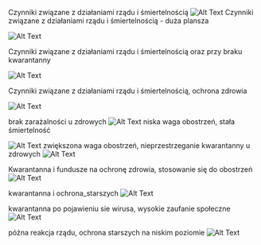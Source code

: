 Czynniki związane z działaniami rządu i śmiertelnością
![Alt Text](data_light/gif/100_50_5-control_control.gif)
Czynniki związane z działaniami rządu i śmiertelnością - duża plansza

![Alt Text](data_light/gif/100_500control.gif)

Czynniki związane z działaniami rządu i śmiertelnością oraz przy braku kwarantanny

![Alt Text](data_light/gif/199_500control.gif)

Czynniki związane z działaniami rządu i śmiertelnością, ochrona zdrowia

![Alt Text](data_light/gif/299_500control.gif)

brak zarażalności u zdrowych
![Alt Text](data_light/gif/453_50control_.gif)
niska waga obostrzeń, stała śmiertelność

![Alt Text](data_light/gif/1000_it_100_100_.gif)
zwiększona waga obostrzeń, nieprzestrzeganie kwarantanny u zdrowych
![Alt Text](data_light/gif/10050control.gif)

Kwarantanna i fundusze na ochronę zdrowia, stosowanie się do obostrzeń
![Alt Text](data_light/gif/kwarantanna_i_fundusze.gif)

kwarantanna i ochrona_starszych
![Alt Text](data_light/gif/kwarantanna_i_ochrona_starszych.gif)

kwarantanna po pojawieniu sie wirusa, wysokie zaufanie społeczne
![Alt Text](data_light/gif/kwarantanna_od_razu.gif)

późna reakcja rządu, ochrona starszych na niskim poziomie
![Alt Text](data_light/gif/pozna_reakcja.gif)